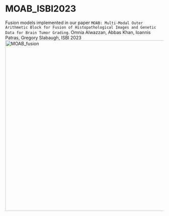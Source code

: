 # MOAB_ISBI2023
Fusion models implemented in our paper ``MOAB: Multi-Modal Outer Arithmetic Block for Fusion of Histopathological Images and Genetic Data for Brain Tumor Grading``. Omnia Alwazzan, Abbas Khan, Ioannis Patras, Gregory Slabaugh, ISBI 2023
<img width="545" alt="MOAB_fusion" src="https://github.com/omniaalwazzan/MOAB_ISBI2023/blob/main/MOAB_fusion.png">
